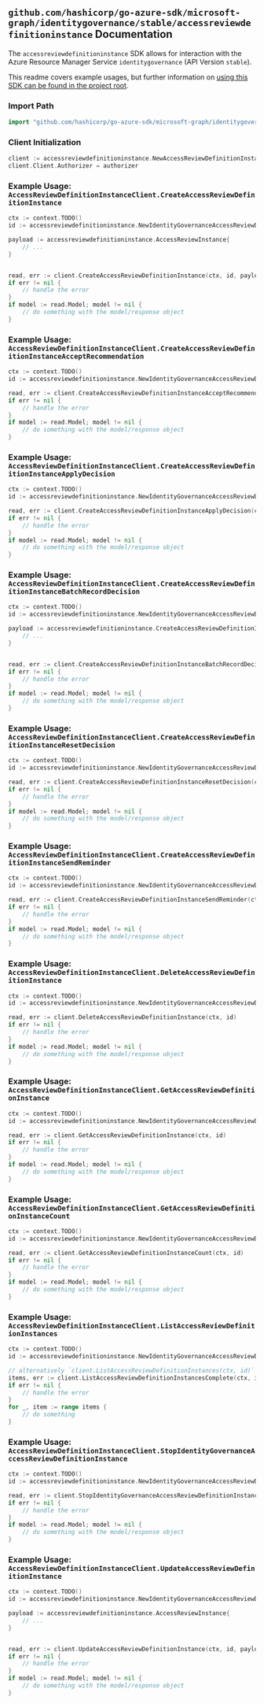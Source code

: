 
## `github.com/hashicorp/go-azure-sdk/microsoft-graph/identitygovernance/stable/accessreviewdefinitioninstance` Documentation

The `accessreviewdefinitioninstance` SDK allows for interaction with the Azure Resource Manager Service `identitygovernance` (API Version `stable`).

This readme covers example usages, but further information on [using this SDK can be found in the project root](https://github.com/hashicorp/go-azure-sdk/tree/main/docs).

### Import Path

```go
import "github.com/hashicorp/go-azure-sdk/microsoft-graph/identitygovernance/stable/accessreviewdefinitioninstance"
```


### Client Initialization

```go
client := accessreviewdefinitioninstance.NewAccessReviewDefinitionInstanceClientWithBaseURI("https://management.azure.com")
client.Client.Authorizer = authorizer
```


### Example Usage: `AccessReviewDefinitionInstanceClient.CreateAccessReviewDefinitionInstance`

```go
ctx := context.TODO()
id := accessreviewdefinitioninstance.NewIdentityGovernanceAccessReviewDefinitionID("accessReviewScheduleDefinitionIdValue")

payload := accessreviewdefinitioninstance.AccessReviewInstance{
	// ...
}


read, err := client.CreateAccessReviewDefinitionInstance(ctx, id, payload)
if err != nil {
	// handle the error
}
if model := read.Model; model != nil {
	// do something with the model/response object
}
```


### Example Usage: `AccessReviewDefinitionInstanceClient.CreateAccessReviewDefinitionInstanceAcceptRecommendation`

```go
ctx := context.TODO()
id := accessreviewdefinitioninstance.NewIdentityGovernanceAccessReviewDefinitionIdInstanceID("accessReviewScheduleDefinitionIdValue", "accessReviewInstanceIdValue")

read, err := client.CreateAccessReviewDefinitionInstanceAcceptRecommendation(ctx, id)
if err != nil {
	// handle the error
}
if model := read.Model; model != nil {
	// do something with the model/response object
}
```


### Example Usage: `AccessReviewDefinitionInstanceClient.CreateAccessReviewDefinitionInstanceApplyDecision`

```go
ctx := context.TODO()
id := accessreviewdefinitioninstance.NewIdentityGovernanceAccessReviewDefinitionIdInstanceID("accessReviewScheduleDefinitionIdValue", "accessReviewInstanceIdValue")

read, err := client.CreateAccessReviewDefinitionInstanceApplyDecision(ctx, id)
if err != nil {
	// handle the error
}
if model := read.Model; model != nil {
	// do something with the model/response object
}
```


### Example Usage: `AccessReviewDefinitionInstanceClient.CreateAccessReviewDefinitionInstanceBatchRecordDecision`

```go
ctx := context.TODO()
id := accessreviewdefinitioninstance.NewIdentityGovernanceAccessReviewDefinitionIdInstanceID("accessReviewScheduleDefinitionIdValue", "accessReviewInstanceIdValue")

payload := accessreviewdefinitioninstance.CreateAccessReviewDefinitionInstanceBatchRecordDecisionRequest{
	// ...
}


read, err := client.CreateAccessReviewDefinitionInstanceBatchRecordDecision(ctx, id, payload)
if err != nil {
	// handle the error
}
if model := read.Model; model != nil {
	// do something with the model/response object
}
```


### Example Usage: `AccessReviewDefinitionInstanceClient.CreateAccessReviewDefinitionInstanceResetDecision`

```go
ctx := context.TODO()
id := accessreviewdefinitioninstance.NewIdentityGovernanceAccessReviewDefinitionIdInstanceID("accessReviewScheduleDefinitionIdValue", "accessReviewInstanceIdValue")

read, err := client.CreateAccessReviewDefinitionInstanceResetDecision(ctx, id)
if err != nil {
	// handle the error
}
if model := read.Model; model != nil {
	// do something with the model/response object
}
```


### Example Usage: `AccessReviewDefinitionInstanceClient.CreateAccessReviewDefinitionInstanceSendReminder`

```go
ctx := context.TODO()
id := accessreviewdefinitioninstance.NewIdentityGovernanceAccessReviewDefinitionIdInstanceID("accessReviewScheduleDefinitionIdValue", "accessReviewInstanceIdValue")

read, err := client.CreateAccessReviewDefinitionInstanceSendReminder(ctx, id)
if err != nil {
	// handle the error
}
if model := read.Model; model != nil {
	// do something with the model/response object
}
```


### Example Usage: `AccessReviewDefinitionInstanceClient.DeleteAccessReviewDefinitionInstance`

```go
ctx := context.TODO()
id := accessreviewdefinitioninstance.NewIdentityGovernanceAccessReviewDefinitionIdInstanceID("accessReviewScheduleDefinitionIdValue", "accessReviewInstanceIdValue")

read, err := client.DeleteAccessReviewDefinitionInstance(ctx, id)
if err != nil {
	// handle the error
}
if model := read.Model; model != nil {
	// do something with the model/response object
}
```


### Example Usage: `AccessReviewDefinitionInstanceClient.GetAccessReviewDefinitionInstance`

```go
ctx := context.TODO()
id := accessreviewdefinitioninstance.NewIdentityGovernanceAccessReviewDefinitionIdInstanceID("accessReviewScheduleDefinitionIdValue", "accessReviewInstanceIdValue")

read, err := client.GetAccessReviewDefinitionInstance(ctx, id)
if err != nil {
	// handle the error
}
if model := read.Model; model != nil {
	// do something with the model/response object
}
```


### Example Usage: `AccessReviewDefinitionInstanceClient.GetAccessReviewDefinitionInstanceCount`

```go
ctx := context.TODO()
id := accessreviewdefinitioninstance.NewIdentityGovernanceAccessReviewDefinitionID("accessReviewScheduleDefinitionIdValue")

read, err := client.GetAccessReviewDefinitionInstanceCount(ctx, id)
if err != nil {
	// handle the error
}
if model := read.Model; model != nil {
	// do something with the model/response object
}
```


### Example Usage: `AccessReviewDefinitionInstanceClient.ListAccessReviewDefinitionInstances`

```go
ctx := context.TODO()
id := accessreviewdefinitioninstance.NewIdentityGovernanceAccessReviewDefinitionID("accessReviewScheduleDefinitionIdValue")

// alternatively `client.ListAccessReviewDefinitionInstances(ctx, id)` can be used to do batched pagination
items, err := client.ListAccessReviewDefinitionInstancesComplete(ctx, id)
if err != nil {
	// handle the error
}
for _, item := range items {
	// do something
}
```


### Example Usage: `AccessReviewDefinitionInstanceClient.StopIdentityGovernanceAccessReviewDefinitionInstance`

```go
ctx := context.TODO()
id := accessreviewdefinitioninstance.NewIdentityGovernanceAccessReviewDefinitionIdInstanceID("accessReviewScheduleDefinitionIdValue", "accessReviewInstanceIdValue")

read, err := client.StopIdentityGovernanceAccessReviewDefinitionInstance(ctx, id)
if err != nil {
	// handle the error
}
if model := read.Model; model != nil {
	// do something with the model/response object
}
```


### Example Usage: `AccessReviewDefinitionInstanceClient.UpdateAccessReviewDefinitionInstance`

```go
ctx := context.TODO()
id := accessreviewdefinitioninstance.NewIdentityGovernanceAccessReviewDefinitionIdInstanceID("accessReviewScheduleDefinitionIdValue", "accessReviewInstanceIdValue")

payload := accessreviewdefinitioninstance.AccessReviewInstance{
	// ...
}


read, err := client.UpdateAccessReviewDefinitionInstance(ctx, id, payload)
if err != nil {
	// handle the error
}
if model := read.Model; model != nil {
	// do something with the model/response object
}
```
